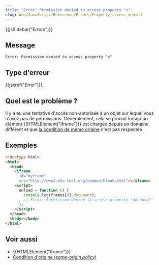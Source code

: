 ```yaml
---
title: 'Error: Permission denied to access property "x"'
slug: Web/JavaScript/Reference/Errors/Property_access_denied
---
```


{{jsSidebar("Errors")}}

## Message

```
Error: Permission denied to access property "x"
```

## Type d'erreur

{{jsxref("Error")}}.

## Quel est le problème ?

Il y a eu une tentative d'accès non-autorisée à un objet sur lequel vous n'avez pas de permissions. Généralement, cela se produit lorsqu'un élément {{HTMLElement("iframe")}} est chargée depuis un domaine différent et que [la condition de même origine](/fr/docs/Web/JavaScript/Same_origin_policy_for_JavaScript) n'est pas respectée.

## Exemples

```html
<!doctype html>
<html>
  <head>
    <iframe
      id="myframe"
      src="http://www1.w3c-test.org/common/blank.html"></iframe>
    <script>
      onload = function () {
        console.log(frames[0].document);
        // Error: Permission denied to access property "document"
      };
    </script>
  </head>
  <body></body>
</html>
```

## Voir aussi

- {{HTMLElement("iframe")}}
- [Condition d'origine (_same-origin policy_)](/fr/docs/Web/JavaScript/Same_origin_policy_for_JavaScript)
